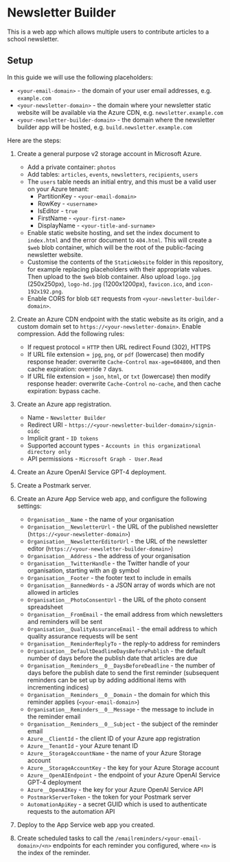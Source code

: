 # Newsletter Builder

This is a web app which allows multiple users to contribute articles to a school newsletter.

## Setup

In this guide we will use the following placeholders:
* `<your-email-domain>` - the domain of your user email addresses, e.g. `example.com`
* `<your-newsletter-domain>` - the domain where your newsletter static website will be available via the Azure CDN, e.g. `newsletter.example.com`
* `<your-newsletter-builder-domain>` - the domain where the newsletter builder app will be hosted, e.g. `build.newsletter.example.com`

Here are the steps:

1. Create a general purpose v2 storage account in Microsoft Azure.
    * Add a private container: `photos`
    * Add tables: `articles`, `events`, `newsletters`, `recipients`, `users`
    * The `users` table needs an initial entry, and this must be a valid user on your Azure tenant:
        * PartitionKey - `<your-email-domain>`
        * RowKey - `<username>`
        * IsEditor - `true`
        * FirstName - `<your-first-name>`
        * DisplayName - `<your-title-and-surname>`
    * Enable static website hosting, and set the index document to `index.html` and the error document to `404.html`. This will create a `$web` blob container, which will be the root of the public-facing newsletter website.
    * Customise the contents of the `StaticWebsite` folder in this repository, for example replacing placeholders with their appropriate values. Then upload to the `$web` blob container. Also upload `logo.jpg` (250x250px), `logo-hd.jpg` (1200x1200px), `favicon.ico`, and `icon-192x192.png`.
    * Enable CORS for blob `GET` requests from `<your-newsletter-builder-domain>`.

2. Create an Azure CDN endpoint with the static website as its origin, and a custom domain set to `https://<your-newsletter-domain>`. Enable compression. Add the following rules:
    * If request protocol = `HTTP` then URL redirect Found (302), HTTPS 
    * If URL file extension = `jpg`, `png`, or `pdf` (lowercase) then modify response header: overwrite `Cache-Control` `max-age=604800`, and then cache expiration: override `7` days.
    * If URL file extension = `json`, `html`, or `txt` (lowercase) then modify response header: overwrite `Cache-Control` `no-cache`, and then cache expiration: bypass cache.

3. Create an Azure app registration.
    * Name - `Newsletter Builder`
    * Redirect URI - `https://<your-newsletter-builder-domain>/signin-oidc`
    * Implicit grant - `ID tokens`
    * Supported account types - `Accounts in this organizational directory only`
    * API permissions - `Microsoft Graph - User.Read`

4. Create an Azure OpenAI Service GPT-4 deployment.

5. Create a Postmark server.

6. Create an Azure App Service web app, and configure the following settings:
    * `Organisation__Name` - the name of your organisation
    * `Organisation__NewsletterUrl` - the URL of the published newsletter (`https://<your-newsletter-domain>`)
    * `Organisation__NewsletterEditorUrl` - the URL of the newsletter editor (`https://<your-newsletter-builder-domain>`)
    * `Organisation__Address` - the address of your organisation
    * `Organisation__TwitterHandle` - the Twitter handle of your organisation, starting with an @ symbol
    * `Organisation__Footer` - the footer text to include in emails
    * `Organisation__BannedWords` - a JSON array of words which are not allowed in articles
    * `Organisation__PhotoConsentUrl` - the URL of the photo consent spreadsheet
    * `Organisation__FromEmail` - the email address from which newsletters and reminders will be sent
    * `Organisation__QualityAssuranceEmail` - the email address to which quality assurance requests will be sent
    * `Organisation__ReminderReplyTo` - the reply-to address for reminders
    * `Organisation__DefaultDeadlineDaysBeforePublish` - the default number of days before the publish date that articles are due
    * `Organisation__Reminders__0__DaysBeforeDeadline` - the number of days before the publish date to send the first reminder (subsequent reminders can be set up by adding additional items with incrementing indices)
    * `Organisation__Reminders__0__Domain` - the domain for which this reminder applies (`<your-email-domain>`)
    * `Organisation__Reminders__0__Message` - the message to include in the reminder email
    * `Organisation__Reminders__0__Subject` - the subject of the reminder email
    * `Azure__ClientId` - the client ID of your Azure app registration
    * `Azure__TenantId` - your Azure tenant ID
    * `Azure__StorageAccountName` - the name of your Azure Storage account
    * `Azure__StorageAccountKey` - the key for your Azure Storage account
    * `Azure__OpenAIEndpoint` - the endpoint of your Azure OpenAI Service GPT-4 deployment
    * `Azure__OpenAIKey` - the key for your Azure OpenAI Service API
    * `PostmarkServerToken` - the token for your Postmark server
    * `AutomationApiKey` - a secret GUID which is used to authenticate requests to the automation API

7. Deploy to the App Service web app you created.

8. Create scheduled tasks to call the `/emailreminders/<your-email-domain>/<n>` endpoints for each reminder you configured, where `<n>` is the index of the reminder.